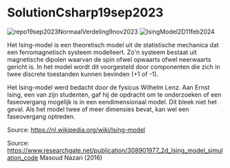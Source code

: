 # SolutionCsharp19sep2023
![repo19sep2023NormaalVerdeling9nov2023](https://github.com/KrisBorre/SolutionCsharp19sep2023/assets/135237046/b8f68e10-9ac2-45ed-8eff-289ade11f473)
![IsingModel2D11feb2024](https://github.com/KrisBorre/SolutionCsharp19sep2023/assets/135237046/15a76320-fe1d-40db-8049-5b06dacd5637)

Het Ising-model is een theoretisch model uit de statistische mechanica dat een ferromagnetisch systeem modelleert.
Zo'n systeem bestaat uit magnetische dipolen waarvan de spin ofwel opwaarts ofwel neerwaarts gericht is.
In het model wordt dit voorgesteld door componenten die zich in twee discrete toestanden kunnen bevinden (+1 of -1).

Het Ising-model werd bedacht door de fysicus Wilhelm Lenz.
Aan Ernst Ising, een van zijn studenten, gaf hij de opdracht om te onderzoeken of een faseovergang mogelijk is in een eendimensionaal model.
Dit bleek niet het geval. Als het model twee of meer dimensies bevat, kan wel een faseovergang optreden.

Source: https://nl.wikipedia.org/wiki/Ising-model

Source: https://www.researchgate.net/publication/308901977_2d_Ising_model_simulation_code Masoud Nazari (2016)
